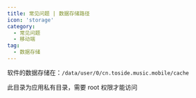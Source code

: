 ```yaml
---
title: 常见问题 | 数据存储路径
icon: 'storage'
category:
  - 常见问题
  - 移动端
tag:
  - 数据存储
---
```


软件的数据存储在：`/data/user/0/cn.toside.music.mobile/cache`

此目录为应用私有目录，需要 root 权限才能访问
